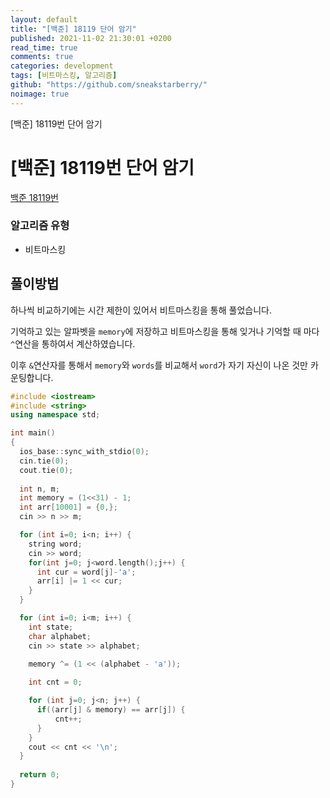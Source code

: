 ```yaml
---
layout: default
title: "[백준] 18119 단어 암기"
published: 2021-11-02 21:30:01 +0200
read_time: true
comments: true
categories: development
tags: [비트마스킹, 알고리즘]
github: "https://github.com/sneakstarberry/"
noimage: true
---
```


[백준] 18119번 단어 암기

<!--more-->

# [백준] 18119번 단어 암기

[백준 18119번 ](https://www.acmicpc.net/problem/18119)

### 알고리즘 유형

- 비트마스킹

## 풀이방법

하나씩 비교하기에는 시간 제한이 있어서 비트마스킹을 통해 풀었습니다.

기억하고 있는 알파벳을 `memory`에 저장하고 비트마스킹을 통해 잊거나 기억할 때 마다 `^`연산을 통하여서 계산하였습니다.

이후 `&`연산자를 통해서 `memory`와 `words`를 비교해서 `word`가 자기 자신이 나온 것만 카운팅합니다.

```c++
#include <iostream>
#include <string>
using namespace std;

int main()
{
  ios_base::sync_with_stdio(0);
  cin.tie(0);
  cout.tie(0);
  
  int n, m;
  int memory = (1<<31) - 1;
  int arr[10001] = {0,};
  cin >> n >> m;

  for (int i=0; i<n; i++) {
    string word;
    cin >> word;
    for(int j=0; j<word.length();j++) {
      int cur = word[j]-'a';
      arr[i] |= 1 << cur;
    }
  }

  for (int i=0; i<m; i++) {
    int state;
    char alphabet;
    cin >> state >> alphabet;

    memory ^= (1 << (alphabet - 'a'));
    
    int cnt = 0;

    for (int j=0; j<n; j++) {
      if((arr[j] & memory) == arr[j]) {
	      cnt++;
      }
    }
    cout << cnt << '\n';
  }
    
  return 0;
}
```
